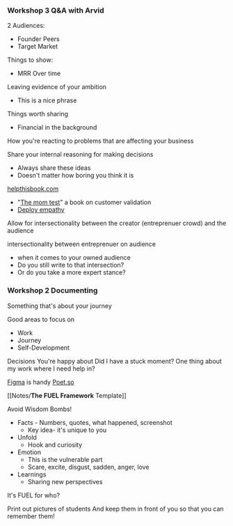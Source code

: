 ### Workshop 3 **Q&A with Arvid**

2 Audiences:
- Founder Peers
- Target Market

Things to show:
- MRR Over time

Leaving evidence of your ambition
- This is a nice phrase

Things worth sharing
- Financial in the background

How you're reacting to problems that are affecting your business

Share your internal reasoning for making decisions
- Always share these ideas
- Doesn't matter how boring you think it is

[helpthisbook.com](https://helpthisbook.com/)
- "[The mom test](http://momtestbook.com/)" a book on customer validation
- [Deploy empathy](https://deployempathy.com/)

Allow for intersectionality between the creator (entreprenuer crowd) and the audience

intersectionality between entreprenuer on audience
- when it comes to your owned audience
- Do you still write to that intersection?
- Or do you take a more expert stance?

### Workshop 2 Documenting

Something that's about your journey

Good areas to focus on
- Work
- Journey
- Self-Development

Decisions You're happy about
Did I have a stuck moment?
One thing about my work where I need help in?

[Figma](https://www.figma.com/login) is handy
[Poet.so](https://poet.so/)

[[Notes/**The FUEL Framework** Template]]

Avoid Wisdom Bombs!

- Facts - Numbers, quotes, what happened, screenshot
	- Key idea- it's unique to you
- Unfold
	- Hook and curiosity
- Emotion
	- This is the vulnerable part
	- Scare, excite, disgust, sadden, anger, love
- Learnings
	- Sharing new perspectives

It's FUEL for who?

Print out pictures of students
And keep them in front of you
so that you can remember them!


